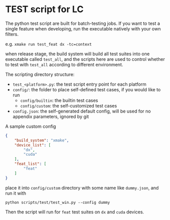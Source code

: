 # TEST script for LC

The python test script are built for batch-testing jobs. If you want to test a single feature when developing, run the executable natively with your own filters.

e.g. `xmake run test_feat dx -tc=context`

when release stage, the build system will build all test suites into one executable called `test_all`, and the scripts here are used to control whether to test with `test_all` according to different environment.

The scripting directory structure:

- `test_<platform>.py`: the test script entry point for each platform
- `config/`: the folder to place self-defined test cases, if you would like to run 
  - `config/builtin`: the builtin test cases
  - `config/custom`: the self-customized test cases
- `config.json`: the self-generated default config, will be used for no appendix parameters, ignored by git

A sample custom config

```json
{
    "build_system": "xmake",
    "device_list": [
        "dx",
        "cuda"
    ],
    "feat_list": [
        "feat"
    ]
}
```

place it into `config/custom` directory with some name like `dummy.json`, and run it with 

`python scripts/test/test_win.py --config dummy`

Then the script will run for `feat` test suites on `dx` and `cuda` devices.


